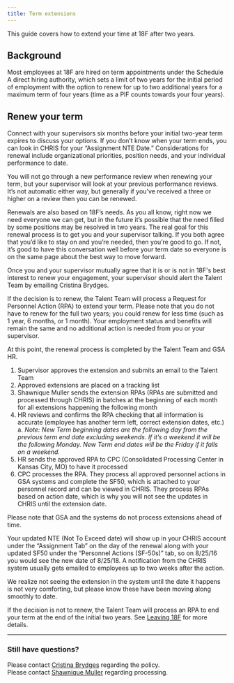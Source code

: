 ```yaml
---
title: Term extensions
---
```


This guide covers how to extend your time at 18F after two years.

## Background

Most employees at 18F are hired on term appointments under the Schedule A direct hiring authority, which sets a limit of two years for the initial period of employment with the option to renew for up to two additional years for a maximum term of four years (time as a PIF counts towards your four years).

## Renew your term

Connect with your supervisors six months before your initial two-year term expires to discuss your options. If you don’t know when your term ends, you can look in CHRIS for your “Assignment NTE Date.” Considerations for renewal include organizational priorities, position needs, and your individual performance to date.

You will not go through a new performance review when renewing your term, but your supervisor will look at your previous performance reviews. It’s not automatic either way, but generally if you’ve received a three or higher on a review then you can be renewed.

Renewals are also based on 18F’s needs. As you all know, right now we need everyone we can get, but in the future it’s possible that the need filled by some positions may be resolved in two years. The real goal for this renewal process is to get you and your supervisor talking. If you both agree that you’d like to stay on and you’re needed, then you’re good to go. If not, it’s good to have this conversation well before your term date so everyone is on the same page about the best way to move forward.

Once you and your supervisor mutually agree that it is or is not in 18F's best interest to renew your engagement, your supervisor should alert the Talent Team by emailing Cristina Brydges.

If the decision is to renew, the Talent Team will process a Request for Personnel Action (RPA) to extend your term. Please note that you do not have to renew for the full two years; you could renew for less time (such as 1 year, 6 months, or 1 month). Your employment status and benefits will remain the same and no additional action is needed from you or your supervisor.

At this point, the renewal process is completed by the Talent Team and GSA HR.
   1. Supervisor approves the extension and submits an email to the Talent Team
   2. Approved extensions are placed on a tracking list
   3. Shawnique Muller sends the extension RPAs (RPAs are submitted and processed through CHRIS) in batches at the beginning of each month for all extensions happening the following month
   4. HR reviews and confirms the RPA checking that all information is accurate (employee has another term left, correct extension dates, etc.)  
     a. *Note: New Term beginning dates are the following day from the previous term end date excluding weekends. If it’s a weekend it will be the following Monday. New Term end dates will be the Friday if it falls on a weekend.*
   5. HR sends the approved RPA to CPC (Consolidated Processing Center in Kansas City, MO) to have it processed
   6. CPC processes the RPA. They process all approved personnel actions in GSA systems and complete the SF50, which is attached to your personnel record and can be viewed in CHRIS. They process RPAs based on action date, which is why you will not see the updates in CHRIS until the extension date.

Please note that GSA and the systems do not process extensions ahead of time.

Your updated NTE (Not To Exceed date) will show up in your CHRIS account under the “Assignment Tab” on the day of the renewal along with your updated SF50 under the “Personnel Actions (SF-50s)” tab, so on 8/25/16 you would see the new date of 8/25/18. A notification from the CHRIS system usually gets emailed to employees up to two weeks after the action.

We realize not seeing the extension in the system until the date it happens is not very comforting, but please know these have been moving along smoothly to date.

If the decision is not to renew, the Talent Team will process an RPA to end your term at the end of the initial two years. See [Leaving 18F](/leaving-18f) for more details.

--------------------------------------------------------------------------------

### Still have questions?

Please contact [Cristina Brydges](https://18f.slack.com/team/cristina) regarding the policy.  
Please contact [Shawnique Muller](https://18f.slack.com/team/shawnique) regarding processing.
